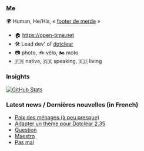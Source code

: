 ### Me

🌍 Human, He/His, « [footer de merde](https://open-time.net/post/2013/07/17/La-veritable-histoire-du-Footer-de-merde-) » 
* 🏠 https://open-time.net 
* 🛠️ Lead dev' of [dotclear](https://git.dotclear.org/dev/dotclear)
* 📷 photo, 🚲 vélo, 🏍️ moto 
* 🇫🇷 native, 🇬🇧 speaking, 🇪🇺 living

### Insights

[![GitHub Stats](https://github-readme-stats-sigma-five.vercel.app/api?username=franck-paul)](https://github.com/franck-paul)

### Latest news / Dernières nouvelles (in French)

<!-- BLOG-POST-LIST:START -->
- [Paix des ménages &lpar;à peu presque&rpar;](https://open-time.net/post/2025/06/30/Paix-des-menages-a-peu-presque)
- [Adapter un thème pour Dotclear 2.35](https://open-time.net/post/2025/06/29/Adapter-un-theme-pour-Dotclear-235)
- [Question](https://open-time.net/post/2025/06/28/Question)
- [Maestro](https://open-time.net/post/2025/06/27/Maestro)
- [Pas mal](https://open-time.net/post/2025/06/26/Pas-mal)
<!-- BLOG-POST-LIST:END -->
